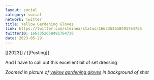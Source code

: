 ```yaml
---
layout: social
category: social
network: Twitter
title: Yellow Gardening Gloves
link: https://twitter.com/steinea/status/1663352658491764736
twitterID: 1663352658491764736
date: 2023-05-29
---
```


[[2023]] / [[Posting]]

And I have to call out this excellent bit of set dressing

*Zoomed in picture of [yellow gardening gloves](https://discoelysium.fandom.com/wiki/Yellow_Gardening_Gloves) in background of shot*
